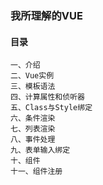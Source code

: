 ### 我所理解的VUE

#### 目录
```
一、介绍
二、Vue实例
三、模板语法
四、计算属性和侦听器
五、Class与Style绑定
六、条件渲染
七、列表渲染
八、事件处理
九、表单输入绑定
十、组件
十一、组件注册
```